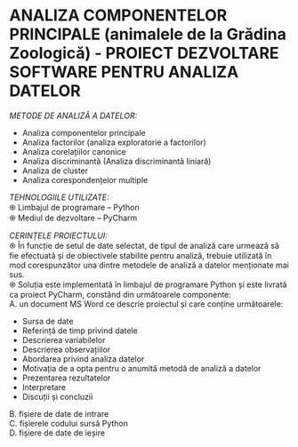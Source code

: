# ANALIZA COMPONENTELOR PRINCIPALE (animalele de la Grădina Zoologică) -  PROIECT DEZVOLTARE SOFTWARE PENTRU ANALIZA DATELOR

*METODE DE ANALIZĂ A DATELOR:* <br />
+ Analiza componentelor principale <br />
+ Analiza factorilor (analiza exploratorie a factorilor) <br />
+ Analiza corelațiilor canonice <br />
+ Analiza discriminantă (Analiza discriminantă liniară) <br />
+ Analiza de cluster <br />
+ Analiza corespondențelor multiple <br />

*TEHNOLOGIILE UTILIZATE:*  <br />
֍ Limbajul de programare – Python <br />
֍ Mediul de dezvoltare – PyCharm <br />

*CERINȚELE PROIECTULUI:* <br />
֍ În funcție de setul de date selectat, de tipul de analiză care urmează să fie efectuată și de obiectivele stabilite pentru analiză, trebuie utilizată în mod corespunzător una dintre metodele de analiză a datelor menționate mai sus. <br />
֍ Soluția este implementată în limbajul de programare Python și este livrată ca proiect PyCharm, constând din următoarele componente: <br />
A. un document MS Word ce descrie proiectul și care conține următoarele: <br />
+ Sursa de date <br />
+ Referință de timp privind datele <br />
+ Descrierea variabilelor <br />
+ Descrierea observațiilor <br />
+ Abordarea privind analiza datelor <br />
+ Motivația de a opta pentru o anumită metodă de analiză a datelor <br />
+ Prezentarea rezultatelor <br />
+ Interpretare <br />
+ Discuții și concluzii <br />

B. fișiere de date de intrare <br />
C. fișierele codului sursă Python <br />
D. fișiere de date de ieșire <br />
